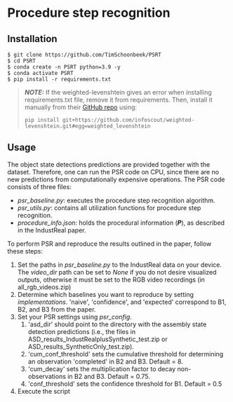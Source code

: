 # Procedure step recognition 

## Installation 

```
$ git clone https://github.com/TimSchoonbeek/PSRT
$ cd PSRT
$ conda create -n PSRT python=3.9 -y
$ conda activate PSRT
$ pip install -r requirements.txt
```
> **_NOTE:_**  If the weighted-levenshtein gives an error when installing requirements.txt file, remove it from requirements. Then, install it manually from their [GitHub repo](https://github.com/infoscout/weighted-levenshtein) using:
> ```
> pip install git+https://github.com/infoscout/weighted-levenshtein.git#egg=weighted_levenshtein
> ```

## Usage

The object state detections predictions are provided together with the dataset. Therefore, one can run the PSR code on CPU, since there are no new predictions from computationally expensive operations. The PSR code consists of three files:
* *psr_baseline.py*: executes the procedure step recognition algorithm.
* *psr_utils.py*: contains all utilization functions for procedure step recognition.
* *procedure_info.json*: holds the procedural information (***P***), as described in the IndustReal paper.

To perform PSR and reproduce the results outlined in the paper, follow these steps:

1. Set the paths in *psr_baseline.py* to the IndustReal data on your device. The *video_dir* path can be set to *None* if you do not desire visualized outputs, otherwise it must be set to the RGB video recordings (in all_rgb_videos.zip)
2. Determine which baselines you want to reproduce by setting *implementations*. 'naive', 'confidence', and 'expected' correspond to B1, B2, and B3 from the paper. 
3. Set your PSR settings using *psr_config*.
    1. 'asd_dir' should point to the directory with the assembly state detection predictions (i.e., the files in ASD_results_IndustRealplusSynthetic_test.zip or ASD_results_SyntheticOnly_test.zip).
    2. 'cum_conf_threshold' sets the cumulative threshold for determining an observation 'completed' in B2 and B3. Default = 8.
    3. 'cum_decay' sets the multiplication factor to decay non-observations in B2 and B3. Default = 0.75.
    4. 'conf_threshold' sets the confidence threshold for B1. Default = 0.5
5. Execute the script
